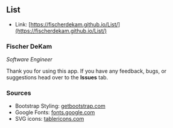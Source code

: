 ## List

+ Link: [https://fischerdekam.github.io/List/](https://fischerdekam.github.io/List/)

### Fischer DeKam
*Software Engineer*

Thank you for using this app. If you have any feedback, bugs, or suggestions head over to the __Issues__ tab.

### Sources
+ Bootstrap Styling: [getbootstrap.com](https://getbootstrap.com/)
+ Google Fonts: [fonts.google.com](https://fonts.google.com/)
+ SVG icons: [tablericons.com](https://tablericons.com/)

